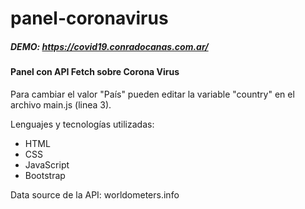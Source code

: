 # panel-coronavirus
##### DEMO: https://covid19.conradocanas.com.ar/

#### Panel con API Fetch sobre Corona Virus

Para cambiar el valor "País" pueden editar la variable "country" en el archivo main.js (linea 3).

Lenguajes y tecnologías utilizadas:
- HTML
- CSS
- JavaScript
- Bootstrap

Data source de la API: worldometers.info
